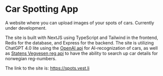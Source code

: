 # Car Spotting App
A website where you can upload images of your spots of cars. Currently under development.


The site is built with NextJS using TypeScript and Tailwind in the frontend, Redis for the database, and Express for the backend. The site is utilizing ChatGPT 4.0 lite using the [OpenAI api](https://platform.openai.com/api-keys) for AI-recognization of cars, as well as [Statens Vegvesen reg api](https://www.vegvesen.no/om-oss/om-organisasjonen/apne-data/et-utvalg-apne-data/api-for-tekniske-kjoretoyopplysninger/) to have the ability to search up car details for norwegian reg-numbers.

The link to the site is: https://spots.vest.li
